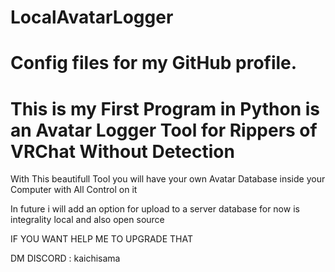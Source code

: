 # LocalAvatarLogger
Config files for my GitHub profile.
====================================================================================================
This is my First Program in Python is an Avatar Logger Tool for Rippers of VRChat Without Detection
====================================================================================================
With This beautifull Tool you will have your own Avatar Database inside your Computer 
with All Control on it

In future i will add an option for upload to a server database for now is integrality local and also open source 

IF YOU WANT HELP ME TO UPGRADE THAT 

DM DISCORD : kaichisama
